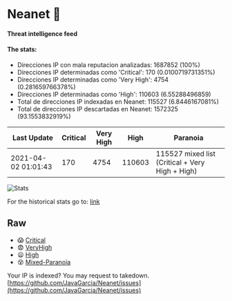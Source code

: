# Neanet :hocho:
#### Threat intelligence feed
#### The stats:

- Direcciones IP con mala reputacion analizadas: 1687852 (100%)
- Direcciones IP determinadas como 'Critical':  170 (0.0100719731351%)
- Direcciones IP determinadas como 'Very High':  4754 (0.281659766378%)
- Direcciones IP determinadas como 'High':  110603 (6.55288496859)
- Total de direcciones IP indexadas en Neanet:  115527 (6.8446167081%)
- Total de direcciones IP descartadas en Neanet:  1572325 (93.1553832919%)

| Last Update | Critical | Very High | High | Paranoia |
| --- | --- | --- | --- | --- |
| 2021-04-02 01:01:43 | 170 | 4754 | 110603 | 115527 mixed list (Critical + Very High + High)|

![Stats](https://docs.google.com/spreadsheets/d/e/2PACX-1vSnaNMIXVabIpDJjufMlzH7poXnshF3mgd8Is1g9ytUEzVsP5my4Trn8f-xkoLLQ38xpL3HtmUexLo6/pubchart?oid=501124687&format=image)

For the historical stats go to: [link](/stats.csv)
## Raw
- :scream: [Critical](https://raw.githubusercontent.com/JavaGarcia/Neanet/master/blacklists/neanet_critical.txt)
- :fearful: [VeryHigh](https://raw.githubusercontent.com/JavaGarcia/Neanet/master/blacklists/neanet_veryHigh.txtt)
- :frowning: [High](https://raw.githubusercontent.com/JavaGarcia/Neanet/master/blacklists/neanet_high.txt)
- :dizzy_face: [Mixed-Paranoia](https://raw.githubusercontent.com/JavaGarcia/Neanet/master/blacklists/neanet_all.txt)


Your IP is indexed? You may request to takedown. [https://github.com/JavaGarcia/Neanet/issues](https://github.com/JavaGarcia/Neanet/issues)








































































































































































































































































































































































































































































































































































































































































































































































































































































































































































































































































































































































































































































































































































































































































































































































































































































































































































































































































































































































































































































































































































































































































































































































































































































































































































































































































































































































































































































































































































































































































































































































































































































































































































































































































































































































































































































































































































































































































































































































































































































































































































































































































































































































































































































































































































































































































































































































































































































































































































































































































































































































































































































































































































































































































































